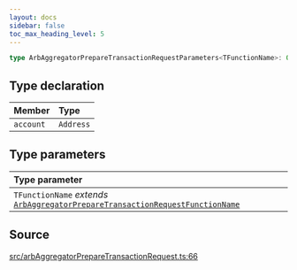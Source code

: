 ```yaml
---
layout: docs
sidebar: false
toc_max_heading_level: 5
---
```


```ts
type ArbAggregatorPrepareTransactionRequestParameters<TFunctionName>: Omit<ArbAggregatorPrepareFunctionDataParameters<TFunctionName>, "abi"> & object;
```

## Type declaration

| Member | Type |
| :------ | :------ |
| `account` | `Address` |

## Type parameters

| Type parameter |
| :------ |
| `TFunctionName` *extends* [`ArbAggregatorPrepareTransactionRequestFunctionName`](ArbAggregatorPrepareTransactionRequestFunctionName.md) |

## Source

[src/arbAggregatorPrepareTransactionRequest.ts:66](https://github.com/OffchainLabs/arbitrum-orbit-sdk/blob/27c24d61cdc7e62a81af29bd04f39d5a3549ecb3/src/arbAggregatorPrepareTransactionRequest.ts#L66)
